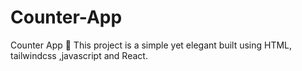 # Counter-App
Counter App 🌟 This project is a simple yet elegant  built using HTML, tailwindcss ,javascript and React.
